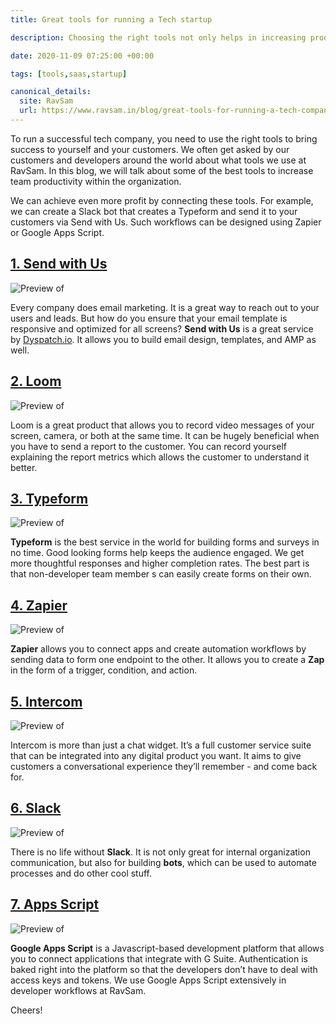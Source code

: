 ```yaml
---
title: Great tools for running a Tech startup

description: Choosing the right tools not only helps in increasing productivity but also betters the customer relationships. In this blog, we talk about the tools we use at RavSam.

date: 2020-11-09 07:25:00 +00:00

tags: [tools,saas,startup]

canonical_details:
  site: RavSam
  url: https://www.ravsam.in/blog/great-tools-for-running-a-tech-company/
---
```


To run a successful tech company, you need to use the right tools to bring success to yourself and your customers. We often get asked by our customers and developers around the world about what tools we use at RavSam. In this blog, we will talk about some of the best tools to increase team productivity within the organization.

We can achieve even more profit by connecting these tools. For example, we can create a Slack bot that creates a Typeform and send it to your customers via Send with Us. Such workflows can be designed using Zapier or Google Apps Script.

[1\. Send with Us](https://www.dyspatch.io/sendwithus/)
-------------------------------------------------------

![Preview of ](https://www.ravsam.in/assets/images/blog-assets/sendwithus-preview.png)

Every company does email marketing. It is a great way to reach out to your users and leads. But how do you ensure that your email template is responsive and optimized for all screens? **Send with Us** is a great service by [Dyspatch.io](https://www.dyspatch.io/sendwithus/). It allows you to build email design, templates, and AMP as well.

[2\. Loom](https://www.loom.com/)
---------------------------------

![Preview of ](https://www.ravsam.in/assets/images/blog-assets/loom-preview.png)

Loom is a great product that allows you to record video messages of your screen, camera, or both at the same time. It can be hugely beneficial when you have to send a report to the customer. You can record yourself explaining the report metrics which allows the customer to understand it better.

[3\. Typeform](https://www.typeform.com/)
-----------------------------------------

![Preview of ](https://www.ravsam.in/assets/images/blog-assets/typeform-preview.png)

**Typeform** is the best service in the world for building forms and surveys in no time. Good looking forms help keeps the audience engaged. We get more thoughtful responses and higher completion rates. The best part is that non-developer team member s can easily create forms on their own.

[4\. Zapier](https://www.zapier.com/)
-------------------------------------

![Preview of ](https://www.ravsam.in/assets/images/blog-assets/zapier-preview.png)

**Zapier** allows you to connect apps and create automation workflows by sending data to form one endpoint to the other. It allows you to create a **Zap** in the form of a trigger, condition, and action.

[5\. Intercom](https://www.intercom.com/)
-----------------------------------------

![Preview of ](https://www.ravsam.in/assets/images/blog-assets/intercom-preview.png)

Intercom is more than just a chat widget. It’s a full customer service suite that can be integrated into any digital product you want. It aims to give customers a conversational experience they’ll remember - and come back for.

[6\. Slack](https://www.slack.com/)
-----------------------------------

![Preview of ](https://www.ravsam.in/assets/images/blog-assets/slack-preview.png)

There is no life without **Slack**. It is not only great for internal organization communication, but also for building **bots**, which can be used to automate processes and do other cool stuff.

[7\. Apps Script](https://www.google.com/script/start/)
-------------------------------------------------------

![Preview of ](https://www.ravsam.in/assets/images/blog-assets/gas-preview.png)

**Google Apps Script** is a Javascript-based development platform that allows you to connect applications that integrate with G Suite. Authentication is baked right into the platform so that the developers don’t have to deal with access keys and tokens. We use Google Apps Script extensively in developer workflows at RavSam.

Cheers!
    